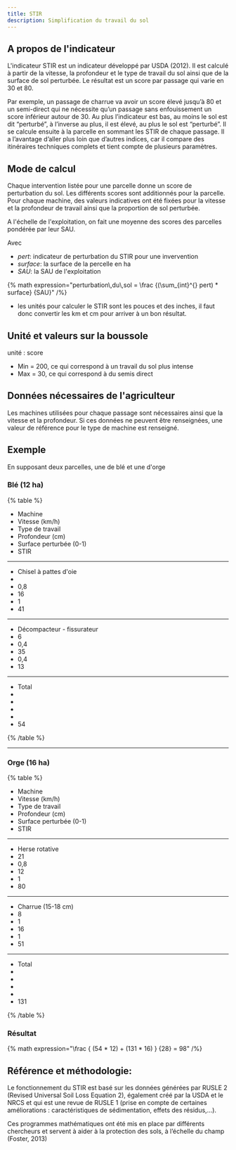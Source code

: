 ```yaml
---
title: STIR
description: Simplification du travail du sol
---
```


## A propos de l'indicateur

L'indicateur STIR est un indicateur développé par USDA (2012). Il est calculé à partir de la vitesse, la profondeur et le type de travail du sol ainsi que de la surface de sol perturbée. Le résultat est un score par passage qui varie en 30 et 80. 

Par exemple, un passage de charrue va avoir un score élevé jusqu’à 80 et un semi-direct qui ne nécessite qu’un passage sans enfouissement un score inférieur autour de 30. Au plus l’indicateur est bas, au moins le sol est dit “perturbé”, à l’inverse au plus, il est élevé, au plus le sol est “perturbé”. Il se calcule ensuite à la parcelle en sommant les STIR de chaque passage. Il a l’avantage d’aller plus loin que d’autres indices, car il compare des itinéraires techniques complets et tient compte de plusieurs paramètres.

## Mode de calcul

Chaque intervention listée pour une parcelle donne un score de perturbation du sol. Les différents scores sont additionnés pour la parcelle. Pour chaque machine, des valeurs indicatives ont été fixées pour la vitesse et la profondeur de travail ainsi que la proportion de sol perturbée. 

A l'échelle de l'exploitation, on fait une moyenne des scores des parcelles pondérée par leur SAU.

Avec

- _pert_: indicateur de perturbation du STIR pour une invervention
- _surface_: la surface de la percelle en ha
- _SAU_: la SAU de l'exploitation

{% math expression="perturbation\\,du\\,sol = \\frac {(\\sum_{int}^{} pert) * surface} {SAU}" /%}

* les unités pour calculer le STIR sont les pouces et des inches, il faut donc convertir les km et cm pour arriver à un bon résultat.
  
## Unité et valeurs sur la boussole

unité : score

- Min = 200, ce qui correspond à un travail du sol plus intense
- Max = 30, ce qui correspond à du semis direct

## Données nécessaires de l'agriculteur

Les machines utilisées pour chaque passage sont nécessaires ainsi que la vitesse et la profondeur. Si ces données ne peuvent être renseignées, une valeur de référence pour le type de machine est renseigné.

## Exemple

En supposant deux parcelles, une de blé et une d'orge

### Blé (12 ha)

{% table %}

- Machine
- Vitesse (km/h)
- Type de travail
- Profondeur (cm)
- Surface perturbée (0-1)
- STIR

---

- Chisel à pattes d'oie
-
- 0,8
- 16
- 1
- 41

---

- Décompacteur - fissurateur
- 6
- 0,4
- 35
- 0,4
- 13

---

- Total
-
-
-
-
- 54

{% /table %}

---

### Orge (16 ha)

{% table %}

- Machine
- Vitesse (km/h)
- Type de travail
- Profondeur (cm)
- Surface perturbée (0-1)
- STIR

---

- Herse rotative
- 21
- 0,8
- 12
- 1
- 80

---

- Charrue (15-18 cm)
- 8
- 1
- 16
- 1
- 51

---

- Total
-
-
-
-
- 131

{% /table %}

### Résultat

{% math expression="\\frac { (54 * 12) + (131 * 16) } {28} = 98" /%}


## Référence et méthodologie:

Le fonctionnement du STIR est basé sur les données générées par RUSLE 2 (Revised Universal Soil Loss Equation 2), également créé par la USDA et le NRCS et qui est une revue de RUSLE 1 (prise en compte de certaines améliorations : caractéristiques de sédimentation, effets des résidus,...).

Ces programmes mathématiques ont été mis en place par différents chercheurs et servent à aider à la protection des sols, à l’échelle du champ (Foster, 2013)

